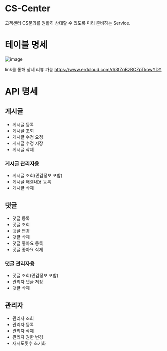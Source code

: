 # CS-Center

고객센터 CS문의를 원활히 상대할 수 있도록 미리 준비하는 Service.

# 테이블 명세
![image](https://github.com/user-attachments/assets/6bf33dce-39f0-4d9f-96c4-65876cdea078)

link를 통해 상세 리뷰 가능
https://www.erdcloud.com/d/3tZqBzBCZpTkowYDY

# API 명세

## 게시글
- 게시글 등록
- 게시글 조회
- 게시글 수정 요청
- 게시글 수정 저장
- 게시글 삭제

### 게시글 관리자용
- 게시글 조회(민감정보 포함)
- 게시글 해결내용 등록
- 게시글 삭제

## 댓글
- 댓글 등록
- 댓글 조회
- 댓글 변경
- 댓글 삭제
- 댓글 좋아요 등록
- 댓글 좋아요 삭제

### 댓글 관리자용
- 댓글 조회(민감정보 포함)
- 관리자 댓글 저장
- 댓글 삭제

## 관리자
- 관리자 조회
- 관리자 등록
- 관리자 삭제
- 관리자 권한 변경
- 재시도횟수 초기화
